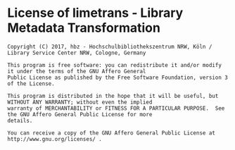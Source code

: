 # License of limetrans - Library Metadata Transformation

    Copyright (C) 2017, hbz - Hochschulbibliothekszentrum NRW, Köln / Library Service Center NRW, Cologne, Germany

    This program is free software: you can redistribute it and/or modify it under the terms of the GNU Affero General
    Public License as published by the Free Software Foundation, version 3 of the License.

    This program is distributed in the hope that it will be useful, but WITHOUT ANY WARRANTY; without even the implied
    warranty of MERCHANTABILITY or FITNESS FOR A PARTICULAR PURPOSE.  See the GNU Affero General Public License for more
    details.

    You can receive a copy of the GNU Affero General Public License at http://www.gnu.org/licenses/ .
